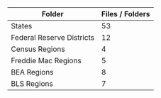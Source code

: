 | Folder                    |   Files / Folders |
|---------------------------|-------------------|
| States                    |                53 |
| Federal Reserve Districts |                12 |
| Census Regions            |                 4 |
| Freddie Mac Regions       |                 5 |
| BEA Regions               |                 8 |
| BLS Regions               |                 7 |